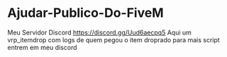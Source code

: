 # Ajudar-Publico-Do-FiveM
Meu Servidor Discord https://discord.gg/Uud6aecpq5
Aqui um vrp_itemdrop com logs de quem pegou o item droprado para mais script entrem em meu discord
